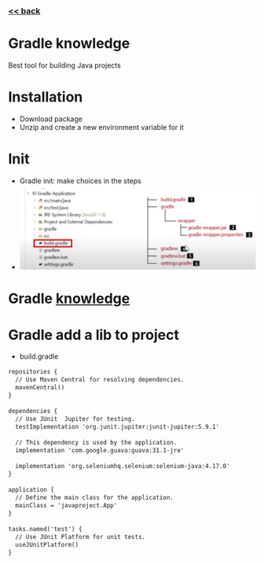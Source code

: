 ###  [<< back](./index.md)
# Gradle knowledge
Best tool for building Java projects
# Installation
  - Download package
  - Unzip and create a new environment variable for it
# Init
  - Gradle init: make choices in the steps
  - ![Build structure](./images/GradleBuildStructure.jpg)
# Gradle [knowledge](https://docs.gradle.org/8.5/userguide/userguide.html)

# Gradle add a lib to project
  - build.gradle
  ```
  repositories {
    // Use Maven Central for resolving dependencies.
    mavenCentral()
  }

  dependencies {
    // Use JUnit  Jupiter for testing.
    testImplementation 'org.junit.jupiter:junit-jupiter:5.9.1'

    // This dependency is used by the application.
    implementation 'com.google.guava:guava:31.1-jre'

    implementation 'org.seleniumhq.selenium:selenium-java:4.17.0'   
  }

  application {
    // Define the main class for the application.
    mainClass = 'javaproject.App'
  }

  tasks.named('test') {
    // Use JUnit Platform for unit tests.
    useJUnitPlatform()
  }
  ```
